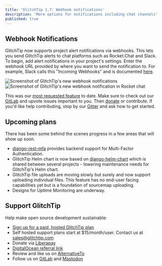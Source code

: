 ```yaml
---
title: 'GlitchTip 1.7: Webhook notifications'
description: 'More options for notifications including chat channels'
published: true
---
```


## Webhook Notifications

GlitchTip now supports project alert notifications via webhooks. This lets you send GlitchTip alerts to chat platforms such as Rocket.Chat and Slack. To begin, add alert notifications in your project's settings. Enter the webhook URL provided by where you want to send the notification to. For example, Slack calls this "Incoming Webhooks" and is documented [here](https://api.slack.com/messaging/webhooks).

<div style="width: 800px; max-width: 100%; margin: 0 auto;">
    <picture>
        <source
            type="image/webp"
            srcset="
                /assets/blog-images/glitchtip-1-7/project_alerts1@1x.webp,
                /assets/blog-images/glitchtip-1-7/project_alerts1@2x.webp 2x,
                /assets/blog-images/glitchtip-1-7/project_alerts1@3x.webp 3x,
            "
        />
        <img
            src="/assets/blog-images/glitchtip-1-7/project_alerts1@1xpng"
            srcset="
                /assets/blog-images/glitchtip-1-7/project_alerts1@1x.png,
                /assets/blog-images/glitchtip-1-7/project_alerts1@2x.png 2x,
                /assets/blog-images/glitchtip-1-7/project_alerts1@3x.png 3x,
            "
            loading="lazy"
            alt="Screenshot of GlitchTip's new webhook notifications"
        />
    </picture>
</div>

<div style="width: 600px; max-width: 100%; margin: 0 auto;">
    <picture>
        <source
            type="image/webp"
            srcset="
                /assets/blog-images/glitchtip-1-7/project_alerts2@1x.webp,
                /assets/blog-images/glitchtip-1-7/project_alerts2@2x.webp 2x,
                /assets/blog-images/glitchtip-1-7/project_alerts2@3x.webp 3x,
            "
        />
        <img
            src="/assets/blog-images/glitchtip-1-7/project_alerts2@1xpng"
            srcset="
                /assets/blog-images/glitchtip-1-7/project_alerts2@1x.png,
                /assets/blog-images/glitchtip-1-7/project_alerts2@2x.png 2x,
                /assets/blog-images/glitchtip-1-7/project_alerts2@3x.png 3x,
            "
            loading="lazy"
            alt="Screenshot of GlitchTip's new webhook notification in Rocket chat"
        />
    </picture>
</div>

This was our [most requested feature](https://gitlab.com/glitchtip/glitchtip/-/issues/5) to date. Make sure to check out our [GitLab](https://gitlab.com/glitchtip) and upvote issues important to you. Then [donate](https://liberapay.com/GlitchTip/donate) or contribute. If you'd like help contributing, stop by our [Gitter](https://gitter.im/GlitchTip/community) and ask how to get started.

## Upcoming plans

There has been some behind the scenes progress in a few areas that will show up soon.

- [django-rest-mfa](https://gitlab.com/burke-software/django-rest-mfa) provides backend support for Multi-Factor Authentication.
- GlitchTip Helm chart is now based on [django-helm-chart](https://gitlab.com/burke-software/django-helm-chart) which is shared between several projects - lowering maintenance needs for GlitchTip's Helm chart.
- GlitchTip file uploads are moving slowly but surely and now support uploading individual files. This feature has no end-user facing capabilities yet but is a foundation of sourcemap uploading.
- Designs for Uptime Monitoring are underway.

## Support GlitchTip

Help make open source development sustainable:

- [Sign up for a paid, hosted GlitchTip plan](https://app.glitchtip.com/)
- Self hosted support plans start at $15/month/user. Contact us at [sales@glitchtip.com](mailto:sales@glitchtip.com)
- Donate via [Liberapay](https://liberapay.com/GlitchTip/donate)
- [DigitalOcean referral link](https://m.do.co/c/7e90b8fb37f8)
- Review and like us on [AlternativeTo](https://alternativeto.net/software/glitchtip/about/)
- Follow us on [GitLab](https://gitlab.com/glitchtip/) and [Mastodon](https://mastodon.online/@glitchtip)
